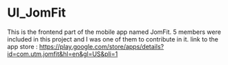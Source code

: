 # UI_JomFit
This is the frontend part of the mobile app named JomFit. 5 members were included in this project and I was one of them to contribute in it. 
link to the app store : https://play.google.com/store/apps/details?id=com.utm.jomfit&hl=en&gl=US&pli=1
